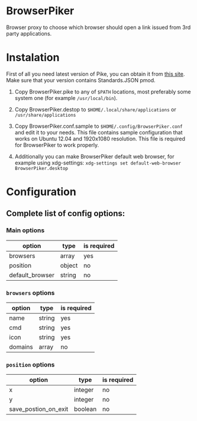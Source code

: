 BrowserPiker
============

Browser proxy to choose which browser should open a link issued from 3rd party applications.

# Instalation

First of all you need latest version of Pike, you can obtain it from [this site](http://http://pike.lysator.liu.se).
Make sure that your version contains Standards.JSON pmod.

1. Copy BrowserPiker.pike to any of `$PATH` locations, most preferably some system one (for example `/usr/local/bin`).
2. Copy BrowserPiker.destop to `$HOME/.local/share/applications` or `/usr/share/applications`
3. Copy BrowserPiker.conf.sample to `$HOME/.config/BrowserPiker.conf` and edit it to your needs. This file contains
sample configuration that works on Ubuntu 12.04 and 1920x1080 resolution. This file is required for BrowserPiker
to work properly.

4. Additionally you can make BrowserPiker default web browser, for example using xdg-settings:
```xdg-settings set default-web-browser BrowserPiker.desktop```

# Configuration

## Complete list of config options:

### Main options
|option|type|is required|
-------|----|------------
browsers|array|yes
position|object|no
default_browser|string|no

### `browsers` options
|option|type|is required|
-------|----|------------
name|string|yes
cmd|string|yes
icon|string|yes
domains|array|no

### `position` options
|option|type|is required|
-------|----|------------
x|integer|no
y|integer|no
save_postion_on_exit|boolean|no

